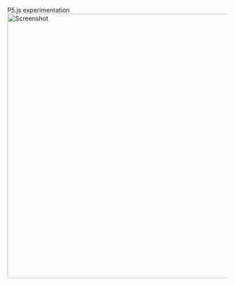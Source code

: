 P5.js experimentation
<img width="604" alt="Screenshot" src="https://github.com/user-attachments/assets/70a002be-6327-427c-9de8-42f72106e88b">
